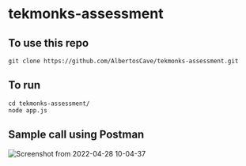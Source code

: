 # tekmonks-assessment
## To use this repo
```
git clone https://github.com/AlbertosCave/tekmonks-assessment.git
```

## To run
```
cd tekmonks-assessment/
node app.js
```

## Sample call using Postman
![Screenshot from 2022-04-28 10-04-37](https://user-images.githubusercontent.com/90073360/165662503-9032573b-5893-4623-bc9d-51db42245f62.png)
